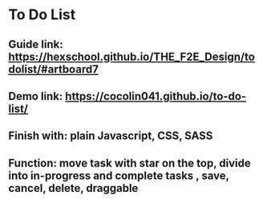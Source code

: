 # To Do List
## Guide link: https://hexschool.github.io/THE_F2E_Design/todolist/#artboard7
## Demo link: https://cocolin041.github.io/to-do-list/
## Finish with: plain Javascript, CSS, SASS
## Function: move task with star on the top, divide into in-progress and complete tasks , save, cancel, delete, draggable

